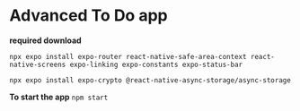 # Advanced To Do app

**required download**

`npx expo install expo-router react-native-safe-area-context react-native-screens expo-linking expo-constants expo-status-bar`

`npx expo install expo-crypto @react-native-async-storage/async-storage`


**To start the app**
`npm start`
